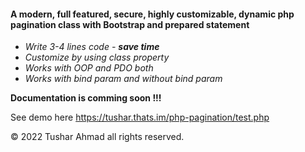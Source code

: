 #### A modern, full featured, secure, highly customizable, dynamic php pagination class with Bootstrap and prepared statement
* *Write 3-4 lines code - **save time***
* *Customize by using class property*
* *Works with OOP and PDO both*
* *Works with bind param and without bind param* 

**Documentation is comming soon !!!**

See demo here <a href="https://tushar.thats.im/php-pagination/test.php" target="_blank">https://tushar.thats.im/php-pagination/test.php</a>

&copy; 2022 Tushar Ahmad all rights reserved.
